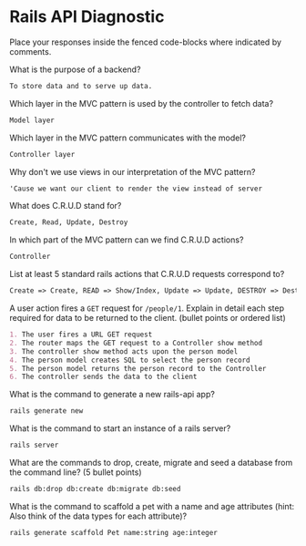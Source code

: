 # Rails API Diagnostic

Place your responses inside the fenced code-blocks where indicated by comments.

What is the purpose of a backend?

```md
To store data and to serve up data.
```

Which layer in the MVC pattern is used by the controller to fetch data?

```md
Model layer
```

Which layer in the MVC pattern communicates with the model?

```md
Controller layer
```

Why don't we use views in our interpretation of the MVC pattern?

```md
'Cause we want our client to render the view instead of server
```

What does C.R.U.D stand for?

```md
Create, Read, Update, Destroy
```

In which part of the MVC pattern can we find C.R.U.D actions?

```md
Controller
```

List at least 5 standard rails actions that C.R.U.D requests correspond to?

```md
Create => Create, READ => Show/Index, Update => Update, DESTROY => Destroy
```

A user action fires a `GET` request for `/people/1`. Explain in detail each step
required for data to be returned to the client. (bullet points or ordered list)

```md
1. The user fires a URL GET request
2. The router maps the GET request to a Controller show method
3. The controller show method acts upon the person model
4. The person model creates SQL to select the person record
5. The person model returns the person record to the Controller
6. The controller sends the data to the client
```

What is the command to generate a new rails-api app?

```bash
rails generate new
```

What is the command to start an instance of a rails server?

```bash
rails server
```

What are the commands to drop, create, migrate and seed a database from the command
line? (5 bullet points)

```bash
rails db:drop db:create db:migrate db:seed
```

What is the command to scaffold a pet with a name and age attributes (hint:
Also think of the data types for each attribute)?

```bash
rails generate scaffold Pet name:string age:integer
```
